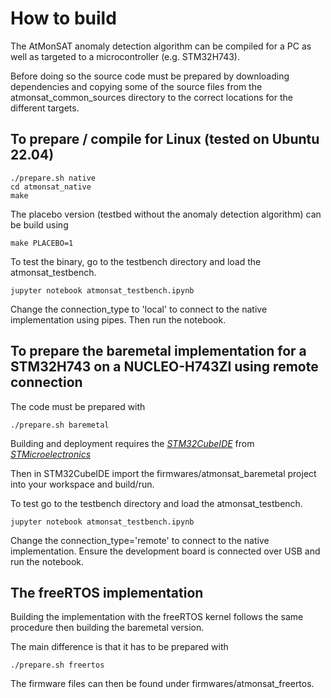 # How to build

The AtMonSAT anomaly detection algorithm can be compiled for a PC as well as targeted to a microcontroller (e.g. STM32H743).

Before doing so the source code must be prepared by downloading dependencies and copying some of the source files from the atmonsat_common_sources directory to the correct locations for the different targets. 

## To prepare / compile for Linux (tested on Ubuntu 22.04)
~~~~~
./prepare.sh native
cd atmonsat_native
make
~~~~~

The placebo version (testbed without the anomaly detection algorithm) can be build using 
~~~~~
make PLACEBO=1
~~~~~

To test the binary, go to the testbench directory and load the atmonsat_testbench. 
~~~~~
jupyter notebook atmonsat_testbench.ipynb
~~~~~
Change the connection_type to 'local' to connect to the native implementation using pipes. Then run the notebook.

## To prepare the baremetal implementation for a STM32H743 on a NUCLEO-H743ZI using remote connection

The code must be prepared with 
~~~~~
./prepare.sh baremetal
~~~~~

Building and deployment requires the *[STM32CubeIDE](https://www.st.com/en/development-tools/stm32cubeide.html)* from *[STMicroelectronics](https://www.st.com/)*

Then in STM32CubeIDE import the firmwares/atmonsat_baremetal project into your workspace and build/run.

To test go to the testbench directory and load the atmonsat_testbench. 
~~~~~
jupyter notebook atmonsat_testbench.ipynb
~~~~~

Change the connection_type='remote' to connect to the native implementation. 
Ensure the development board is connected over USB and run the notebook.

## The freeRTOS implementation
Building the implementation with the freeRTOS kernel follows the same procedure then building the baremetal version.

The main difference is that it has to be prepared with
~~~~~
./prepare.sh freertos
~~~~~

The firmware files can then be found under  firmwares/atmonsat_freertos.
